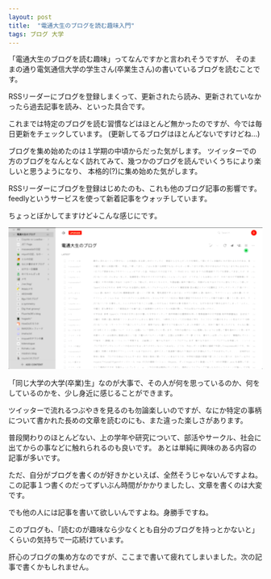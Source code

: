 ```yaml
---
layout: post
title:  "電通大生のブログを読む趣味入門"
tags: ブログ 大学
---
```


「電通大生のブログを読む趣味」ってなんですかと言われそうですが、
そのままの通り電気通信大学の学生さん(卒業生さん)の書いているブログを読むことです。

RSSリーダーにブログを登録しまくって、更新されたら読み、更新されていなかったら過去記事を読み、といった具合です。

これまでは特定のブログを読む習慣などはほとんど無かったのですが、今では毎日更新をチェックしています。
(更新してるブログはほとんどないですけどね...)

ブログを集め始めたのは１学期の中頃からだった気がします。
ツイッターでの方のブログをなんとなく訪れてみて、幾つかのブログを読んでいくうちにより楽しいと思うようになり、
本格的(?)に集め始めた気がします。

RSSリーダーにブログを登録はじめたのも、これも他のブログ記事の影響です。feedlyというサービスを使って新着記事をウォッチしています。

ちょっとぼかしてますけど↓こんな感じにです。

![](/assets/2018-11-22-uec_blog_1/feedly.png)

「同じ大学の大学(卒業)生」なのが大事で、その人が何を思っているのか、何をしているのかを、少し身近に感じることができます。

ツイッターで流れるつぶやきを見るのも勿論楽しいのですが、なにか特定の事柄について書かれた長めの文章を読むのにも、また違った楽しさがあります。

普段関わりのほとんどない、上の学年や研究について、部活やサークル、社会に出てからの事などに触れられるのも良いです。
あとは単純に興味のある内容の記事が多いです。

ただ、自分がブログを書くのが好きかといえば、全然そうじゃないんですよね。
この記事１つ書くのだってずいぶん時間がかかりましたし、文章を書くのは大変です。

でも他の人には記事を書いて欲しいんですよね。身勝手ですね。

このブログも、「読むのが趣味なら少なくとも自分のブログを持っとかないと」くらいの気持ちで一応続けています。

肝心のブログの集め方なのですが、ここまで書いて疲れてしまいました。次の記事で書くかもしれません。

